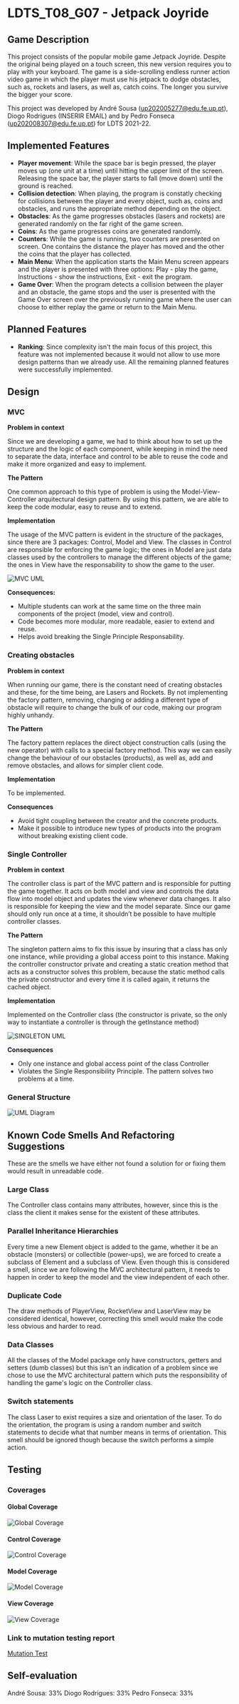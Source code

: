 # LDTS_T08_G07 - Jetpack Joyride


## Game Description

This project consists of the popular mobile game Jetpack Joyride. Despite the original being played on a touch screen, this new version requires you to play with your keyboard. The game is a side-scrolling endless runner action video game in which the player must use his jetpack to dodge obstacles, such as, rockets and lasers, as well as, catch coins. The longer you survive the bigger your score.

This project was developed by André Sousa (up202005277@edu.fe.up.pt), Diogo Rodrigues (INSERIR EMAIL) and by Pedro Fonseca (up202008307@edu.fe.up.pt) for LDTS 2021-22.



## Implemented Features

- **Player movement**: While the space bar is begin pressed, the player moves up (one unit at a time) until hitting the upper limit of the screen. Releasing the space bar, the player starts to fall (move down) until the ground is reached.
- **Collision detection**: When playing, the program is constatly checking for collisions between the player and every object, such as, coins and obstacles, and runs the appropriate method depending on the object.
- **Obstacles**: As the game progresses obstacles (lasers and rockets) are generated randomly on the far right of the game screen.
- **Coins**: As the game progresses coins are generated randomly.
- **Counters**: While the game is running, two counters are presented on screen. One contains the distance the player has moved and the other the coins that the player has collected.
- **Main Menu**: When the application starts the Main Menu screen appears and the player is presented with three options: Play - play the game, Instructions - show the instructions, Exit - exit the program.
- **Game Over**: When the program detects a collision between the player and an obstacle, the game stops and the user is presented with the Game Over screen over the previously running game where the user can choose to either replay the game or return to the Main Menu.



## Planned Features

- **Ranking**: Since complexity isn't the main focus of this project, this feature was not implemented because it would not allow to use more design patterns than we already use.
All the remaining planned features were successfully implemented.



## Design

### MVC

**Problem in context**

Since we are developing a game, we had to think about how to set up the structure and the logic of each component, while keeping in mind the need to separate the data, interface and control to be able to reuse the code and make it more organized and easy to implement.

**The Pattern**

One common approach to this type of problem is using the Model-View-Controller arquitectural design pattern. By using this pattern, we are able to keep the code modular, easy to reuse and to extend. 

**Implementation**

The usage of the MVC pattern is evident in the structure of the packages, since there are 3 packages: Control, Model and View. The classes in Control are responsible for enforcing the game logic; the ones in Model are just data classes used by the controllers to manage the different objects of the game; the ones in View have the responsability to show the game to the user.

![MVC UML](./Images/UMLs/MVC_UML.png)

**Consequences:**
- Multiple students can work at the same time on the three main components of the project (model, view and control).
- Code becomes more modular, more readable, easier to extend and reuse.
- Helps avoid breaking the Single Principle Responsability.

### Creating obstacles

**Problem in context**

When running our game, there is the constant need of creating obstacles and these, for the time being, are Lasers and Rockets. By not implementing the factory pattern, removing, changing or adding a different type of obstacle will require to change the bulk of our code, making our program highly unhandy.

**The Pattern**

The factory pattern replaces the direct object construction calls (using the new operator) with calls to a special factory method. This way we can easily change the behaviour of our obstacles (products), as well as, add and remove obstacles, and allows for simpler client code.

**Implementation**

To be implemented.

**Consequences**

- Avoid tight coupling between the creator and the concrete products.
- Make it possible to introduce new types of products into the program without breaking existing client code.

### Single Controller

**Problem in context**

The controller class is part of the MVC pattern and is responsible for putting the game together. It acts on both model and view and controls the data flow into model object and updates the view whenever data changes. It also is responsible for keeping the view and the model separate. Since our game should only run once at a time, it shouldn’t be possible to have multiple controller classes.

**The Pattern**

The singleton pattern aims to fix this issue by insuring that a class has only one instance, while providing a global access point to this instance. Making the controller constructor private and creating a static creation method that acts as a constructor solves this problem, because the static method calls the private constructor and every time it is called again, it returns the cached object.

**Implementation**

Implemented on the Controller class (the constructor is private, so the only way to instantiate a controller is through the getInstance method)

![SINGLETON UML](./Images/UMLs/SINGLETON_UML.png)

**Consequences**

- Only one instance and global access point of the class Controller
- Violates the Single Responsibility Principle. The pattern solves two problems at a time.

### General Structure

![UML Diagram](./Images/UMLs/UML.png)



## Known Code Smells And Refactoring Suggestions

These are the smells we have either not found a solution for or fixing them would result in unreadable code.

### Large Class

The Controller class contains many attributes, however, since this is the class the client it makes sense for the existent of these attributes.

### Parallel Inheritance Hierarchies

Every time a new Element object is added to the game, whether it be an obstacle (monsters) or collectible (power-ups), we are forced to create a subclass of Element and a subclass of View. Even though this is considered a smell, since we are following the MVC architectural pattern, it needs to happen in order to keep the model and the view independent of each other.

### Duplicate Code

The draw methods of PlayerView, RocketView and LaserView may be considered identical, however, correcting this smell would make the code less obvious and harder to read.

### Data Classes

All the classes of the Model package only have constructors, getters and setters (dumb classes) but this isn't an indication of a problem since we chose to use the MVC architectural pattern which puts the responsibility of handling the game's logic on the Controller class.

### Switch statements

The class Laser to exist requires a size and orientation of the laser. To do the orientation, the program is using a random number and switch statements to decide what that number means in terms of orientation. This smell should be ignored though because the switch performs a simple action.



## Testing

### Coverages

#### Global Coverage

![Global Coverage](./Images/Coverage/coverage.PNG)

#### Control Coverage

![Control Coverage](./Images/Coverage/control.PNG)

#### Model Coverage

![Model Coverage](./Images/Coverage/model.PNG)

#### View Coverage

![View Coverage](./Images/Coverage/view.PNG)

### Link to mutation testing report

[Mutation Test](https://github.com/FEUP-LDTS-2021/ldts-project-assignment-g0807/tree/main/build/reports/pitest/202201082341)



## Self-evaluation

André Sousa: 33%
Diogo Rodrigues: 33%
Pedro Fonseca: 33%

